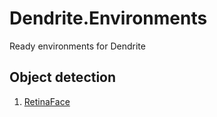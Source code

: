 # Dendrite.Environments
Ready environments for Dendrite

## Object detection

1. [RetinaFace](/RetinaFace)
